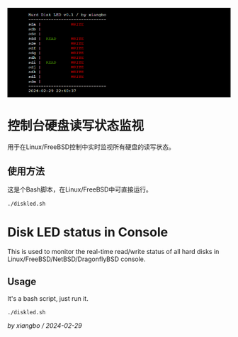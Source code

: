 ![image](console.png)

# 控制台硬盘读写状态监视
用于在Linux/FreeBSD控制中实时监视所有硬盘的读写状态。

## 使用方法 
这是个Bash脚本，在Linux/FreeBSD中可直接运行。

```
./diskled.sh
```

# Disk LED status in Console
This is used to monitor the real-time read/write status of all hard disks in Linux/FreeBSD/NetBSD/DragonflyBSD console.

## Usage
It's a bash script, just run it.

```
./diskled.sh
```

*by xiangbo / 2024-02-29*
